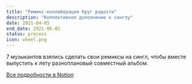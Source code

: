 ```yaml
---
title: "Ремикс-коллаборация Круг радости"
description: "Коллективное дополнение к синглу"
date: 2021-04-05
end_date: 2921-06-01
status: process
icon: wheel.png
---
```


7 музыкантов взялись сделать свои ремиксы на сингл, чтобы вместе выпустить к лету разноплановый совместный альбом.

[Все подробности в Notion](https://www.notion.so/tsoop-circle-of-joy-collab-album-115ad06062a543d98e34e290ea6138d5)

